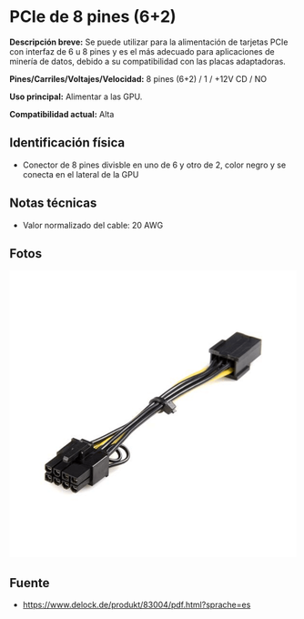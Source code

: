 # PCIe de 8 pines (6+2)

**Descripción breve:**  Se puede utilizar para la
alimentación de tarjetas PCIe con interfaz de 6 u 8 pines y es el más
adecuado para aplicaciones de minería de datos, debido a su
compatibilidad con las placas adaptadoras.

**Pines/Carriles/Voltajes/Velocidad:** 8 pines (6+2) / 1 / +12V CD / NO

**Uso principal:** Alimentar a las GPU.

**Compatibilidad actual:** Alta

## Identificación física

- Conector de 8 pines divisble en uno de 6 y otro de 2, color negro y se conecta en el lateral de la GPU

## Notas técnicas

- Valor normalizado del cable: 20 AWG
 
## Fotos

![PCIe 8p](../../../assets/img/10-conectores_internos/PCIe6-8_04.jpg)

## Fuente
- https://www.delock.de/produkt/83004/pdf.html?sprache=es